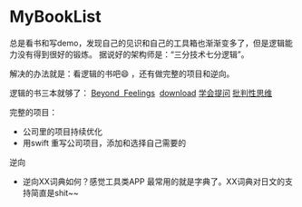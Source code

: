 # MyBookList

总是看书和写demo，发现自己的见识和自己的工具箱也渐渐变多了，但是逻辑能力没有得到很好的锻炼。
据说好的架构师是：“三分技术七分逻辑”。

解决的办法就是：看逻辑的书吧😄 ，还有做完整的项目和逆向。

逻辑的书三本就够了： 
[Beyond  Feelings](https://book.douban.com/subject/1863497/)  [download](http://www.kwcps.k12.va.us.schools.bz/userfiles/270/Classes/4893/VR%20Ruggiero%20-%20Beyond%20Feelings%209th%20edition.pdf)
[学会提问](https://book.douban.com/subject/1504957/) 
[批判性思维](https://book.douban.com/subject/7057936/) 

完整的项目：
- 公司里的项目持续优化
- 用swift 重写公司项目，添加和选择自己需要的

逆向
- 逆向XX词典如何？感觉工具类APP 最常用的就是字典了。XX词典对日文的支持简直是shit~~

